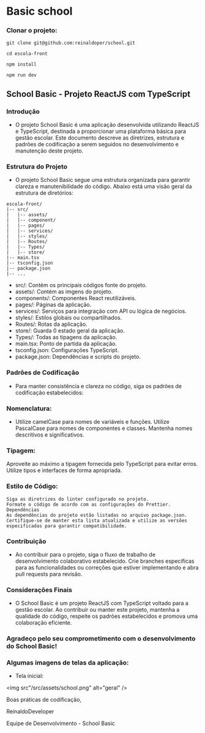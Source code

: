 # Basic school

### Clonar o projeto:

```shell
git clone git@github.com:reinaldoper/school.git
```
`cd escola-front`

`npm install`

`npm run dev`

## School Basic - Projeto ReactJS com TypeScript

### Introdução

- O projeto School Basic é uma aplicação desenvolvida utilizando ReactJS e TypeScript, destinada a proporcionar   uma plataforma básica para gestão escolar. Este documento descreve as diretrizes, estrutura e padrões de codificação a serem seguidos no desenvolvimento e manutenção deste projeto.

### Estrutura do Projeto 

- O projeto School Basic segue uma estrutura organizada para garantir clareza e manutenibilidade do código. Abaixo está uma visão geral da estrutura de diretórios:

```shell
escola-front/
|-- src/
|   |-- assets/
|   |-- component/
|   |-- pages/
|   |-- services/
|   |-- styles/
|   |-- Routes/
|   |-- Types/
|   |-- store/
|-- main.tsx
|-- tsconfig.json
|-- package.json
|-- ...
```

- src/: Contém os principais códigos fonte do projeto.
- assets/: Contém as imgens do projeto.
- components/: Componentes React reutilizáveis.
- pages/: Páginas da aplicação.
- services/: Serviços para integração com API ou lógica de negócios.
- styles/: Estilos globais ou compartilhados.
- Routes/: Rotas da aplicação.
- store/: Guarda 0 estado geral da aplicação.
- Types/: Todas as tipagens da aplicação.
- main.tsx: Ponto de partida da aplicação.
- tsconfig.json: Configurações TypeScript.
- package.json: Dependências e scripts do projeto.

### Padrões de Codificação
- Para manter consistência e clareza no código, siga os padrões de codificação estabelecidos:

### Nomenclatura:

- Utilize camelCase para nomes de variáveis e funções.
Utilize PascalCase para nomes de componentes e classes.
Mantenha nomes descritivos e significativos.

### Tipagem:

Aproveite ao máximo a tipagem fornecida pelo TypeScript para evitar erros.
Utilize tipos e interfaces de forma apropriada.

### Estilo de Código:

```shell
Siga as diretrizes do linter configurado no projeto.
Formate o código de acordo com as configurações do Prettier.
Dependências
As dependências do projeto estão listadas no arquivo package.json. Certifique-se de manter esta lista atualizada e utilize as versões especificadas para garantir compatibilidade.
```


### Contribuição

- Ao contribuir para o projeto, siga o fluxo de trabalho de desenvolvimento colaborativo estabelecido. Crie branches específicas para as funcionalidades ou correções que estiver implementando e abra pull requests para revisão.

### Considerações Finais

- O School Basic é um projeto ReactJS com TypeScript voltado para a gestão escolar. Ao contribuir ou manter este projeto, mantenha a qualidade do código, respeite os padrões estabelecidos e promova uma colaboração eficiente.

### Agradeço pelo seu comprometimento com o desenvolvimento do School Basic!

### Algumas imagens de telas da aplicação:

- Tela inicial:


<img src"/src/assets/school.png" alt="geral" />


Boas práticas de codificação,

ReinaldoDeveloper

Equipe de Desenvolvimento - School Basic